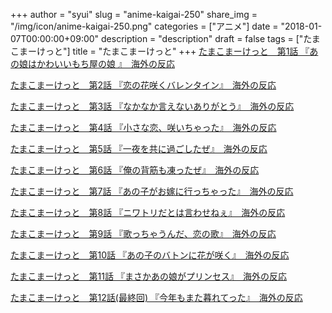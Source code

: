 +++
author = "syui"
slug = "anime-kaigai-250"
share_img = "/img/icon/anime-kaigai-250.png"
categories = ["アニメ"]
date = "2018-01-07T00:00:00+09:00"
description = "description"
draft = false
tags = ["たまこまーけっと"]
title = "たまこまーけっと"
+++
<a href="http://web.archive.org/web/20130331012851/http://kaigai-anime.com/?p=7366" rel="nofollow" target="_blank" title="たまこまーけっと　第1話 『あの娘はかわいいもち屋の娘 』　海外の反応">たまこまーけっと　第1話 『あの娘はかわいいもち屋の娘 』　海外の反応</a>

<a href="http://web.archive.org/web/20130331012851/http://kaigai-anime.com/?p=7530" rel="nofollow" target="_blank" title="たまこまーけっと　第2話 『恋の花咲くバレンタイン』　海外の反応">たまこまーけっと　第2話 『恋の花咲くバレンタイン』　海外の反応</a>

<a href="http://web.archive.org/web/20130331012851/http://kaigai-anime.com/?p=7704" rel="nofollow" target="_blank" title="たまこまーけっと　第3話 『なかなか言えないありがとう』　海外の反応">たまこまーけっと　第3話 『なかなか言えないありがとう』　海外の反応</a>

<a href="http://web.archive.org/web/20130331012851/http://kaigai-anime.com/?p=7870" rel="nofollow" target="_blank" title="たまこまーけっと　第4話 『小さな恋、咲いちゃった』　海外の反応">たまこまーけっと　第4話 『小さな恋、咲いちゃった』　海外の反応</a>

<a href="http://web.archive.org/web/20130331012851/http://kaigai-anime.com/?p=8068" rel="nofollow" target="_blank" title="たまこまーけっと　第5話 『一夜を共に過ごしたぜ』　海外の反応">たまこまーけっと　第5話 『一夜を共に過ごしたぜ』　海外の反応</a>

<a href="http://web.archive.org/web/20130331012851/http://kaigai-anime.com/?p=8283" rel="nofollow" target="_blank" title="たまこまーけっと　第6話 『俺の背筋も凍ったぜ』　海外の反応">たまこまーけっと　第6話 『俺の背筋も凍ったぜ』　海外の反応</a>

<a href="http://web.archive.org/web/20130331012851/http://kaigai-anime.com/?p=8506" rel="nofollow" target="_blank" title="たまこまーけっと　第7話 『あの子がお嫁に行っちゃった』　海外の反応">たまこまーけっと　第7話 『あの子がお嫁に行っちゃった』　海外の反応</a>

<a href="http://web.archive.org/web/20130331012851/http://kaigai-anime.com/?p=8703" rel="nofollow" target="_blank" title="たまこまーけっと　第8話 『ニワトリだとは言わせねぇ』　海外の反応">たまこまーけっと　第8話 『ニワトリだとは言わせねぇ』　海外の反応</a>

<a href="http://web.archive.org/web/20130331012851/http://kaigai-anime.com/?p=8867" rel="nofollow" target="_blank" title="たまこまーけっと　第9話 『歌っちゃうんだ、恋の歌』　海外の反応">たまこまーけっと　第9話 『歌っちゃうんだ、恋の歌』　海外の反応</a>

<a href="http://web.archive.org/web/20130331012851/http://kaigai-anime.com/?p=9108" rel="nofollow" target="_blank" title="たまこまーけっと　第10話 『あの子のバトンに花が咲く』　海外の反応">たまこまーけっと　第10話 『あの子のバトンに花が咲く』　海外の反応</a>

<a href="http://web.archive.org/web/20130331012851/http://kaigai-anime.com/?p=9302" rel="nofollow" target="_blank" title="たまこまーけっと　第11話 『まさかあの娘がプリンセス』　海外の反応">たまこまーけっと　第11話 『まさかあの娘がプリンセス』　海外の反応</a>

<a href="http://web.archive.org/web/20130331012851/http://kaigai-anime.com/?p=9504" rel="nofollow" target="_blank" title="たまこまーけっと　第12話(最終回) 『今年もまた暮れてった』　海外の反応">たまこまーけっと　第12話(最終回) 『今年もまた暮れてった』　海外の反応</a>
